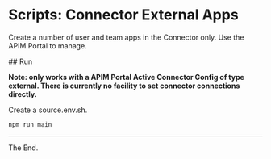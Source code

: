 # Scripts: Connector External Apps

Create a number of user and team apps in the Connector only.
Use the APIM Portal to manage.

## Run

**Note: only works with a APIM Portal Active Connector Config of type external. There is currently no facility to set connector connections directly.**


Create a source.env.sh.

````bash
npm run main
````

---

The End.
